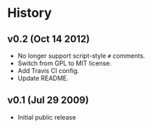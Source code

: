 History
=======


v0.2 (Oct 14 2012)
------------------

* No longer support script-style `#` comments.
* Switch from GPL to MIT license.
* Add Travis CI config.
* Update README.


v0.1 (Jul 29 2009)
------------------

* Initial public release
